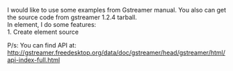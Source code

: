 I would like to use some examples from Gstreamer manual. You also can get the source code from gstreamer 1.2.4 tarball.   
In element, I do some features:  
	1. Create element source  
	


P/s: You can find API at: http://gstreamer.freedesktop.org/data/doc/gstreamer/head/gstreamer/html/api-index-full.html
